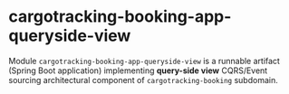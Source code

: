 # cargotracking-booking-app-queryside-view

Module `cargotracking-booking-app-queryside-view` is a runnable artifact (Spring Boot application) implementing **query-side view** CQRS/Event sourcing architectural component of
`cargotracking-booking` subdomain.
